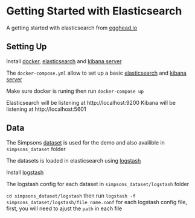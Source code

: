 # Getting Started with Elasticsearch

A getting started with elasticsearch from [egghead.io](https://egghead.io/courses/get-started-with-elasticsearch)

## Setting Up
Install [docker](https://www.docker.com/), [elasticsearch](https://www.elastic.co/elasticsearch/) and [kibana server](https://www.elastic.co/kibana)

The `docker-compose.yml` allow to set up a basic [elasticsearch](https://www.elastic.co/elasticsearch/) and [kibana server](https://www.elastic.co/kibana)

Make sure docker is runing then run `docker-compose up`

Elasticsearch will be listening at http://localhost:9200
Kibana will be listening at http://localhost:5601

## Data
The Simpsons [dataset](https://www.kaggle.com/wcukierski/the-simpsons-by-the-data) is used for the demo and also availible in `simpsons_dataset` folder

The datasets is loaded in elasticsearch using [logstash](https://www.elastic.co/downloads/logstash) 

Install [logstash](https://www.elastic.co/downloads/logstash) 

The logstash config for each dataset in `simpsons_dataset/logstash` folder

`cd simpsons_dataset/logstash` then run `logstash -f simpsons_dataset/logstash/file_name.conf` for each logstash config file, first, you will need to ajust the `path` in each file 